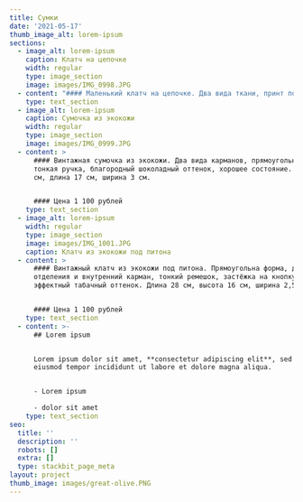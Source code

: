 ```yaml
---
title: Сумки
date: '2021-05-17'
thumb_image_alt: lorem-ipsum
sections:
  - image_alt: lorem-ipsum
    caption: Клатч на цепочке
    width: regular
    type: image_section
    image: images/IMG_0998.JPG
  - content: "#### Маленький клатч на цепочке. Два вида ткани, принт под зебру, оригинальная форма, внутри есть кармашек. Высота 10 см, длина 16 см, ширина 5,5 см.\_\n\n#### Цена 1 300 рублей\n"
    type: text_section
  - image_alt: lorem-ipsum
    caption: Сумочка из экокожи
    width: regular
    type: image_section
    image: images/IMG_0999.JPG
  - content: >
      #### Винтажная сумочка из экокожи. Два вида карманов, прямоугольная форма,
      тонкая ручка, благородный шоколадный оттенок, хорошее состояние. Высота 22
      см, длина 17 см, ширина 3 см.


      #### Цена 1 100 рублей
    type: text_section
  - image_alt: lorem-ipsum
    width: regular
    type: image_section
    image: images/IMG_1001.JPG
    caption: Клатч из экокожи под питона
  - content: >
      #### Винтажный клатч из экокожи под питона. Прямоугольна форма, два
      отделения и внутренний карман, тонкий ремешок, застёжка на кнопку,
      эффектный табачный оттенок. Длина 28 см, высота 16 см, ширина 2,5 см.


      #### Цена 1 100 рублей
    type: text_section
  - content: >-
      ## Lorem ipsum


      Lorem ipsum dolor sit amet, **consectetur adipiscing elit**, sed do
      eiusmod tempor incididunt ut labore et dolore magna aliqua.


      - Lorem ipsum

      - dolor sit amet
    type: text_section
seo:
  title: ''
  description: ''
  robots: []
  extra: []
  type: stackbit_page_meta
layout: project
thumb_image: images/great-olive.PNG
---
```

